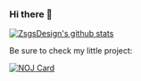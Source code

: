 ### Hi there 👋

[![ZsgsDesign's github stats](https://github-readme-stats.vercel.app/api?username=zsgsdesign&count_private=true&show_icons=true&theme=default)](https://github.com/anuraghazra/github-readme-stats)

Be sure to check my little project:

[![NOJ Card](https://github-readme-stats.vercel.app/api/pin/?username=zsgsdesign&repo=NOJ&show_owner=true)](https://github.com/ZsgsDesign/NOJ)
